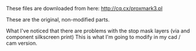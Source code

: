 These files are downloaded from here: http://cq.cx/proxmark3.pl

These are the original, non-modified parts. 

What I've noticed that there are problems with the stop mask layers (via and component silkscreen print) This is what I'm going to modify in my cad / cam version.